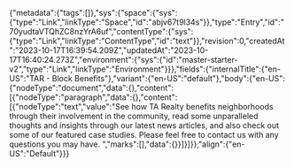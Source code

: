 {"metadata":{"tags":[]},"sys":{"space":{"sys":{"type":"Link","linkType":"Space","id":"abjv67t9l34s"}},"type":"Entry","id":"70yudtaVTQhZC8nzYrA6uf","contentType":{"sys":{"type":"Link","linkType":"ContentType","id":"text"}},"revision":0,"createdAt":"2023-10-17T16:39:54.209Z","updatedAt":"2023-10-17T16:40:24.273Z","environment":{"sys":{"id":"master-starter-v2","type":"Link","linkType":"Environment"}}},"fields":{"internalTitle":{"en-US":"TAR - Block Benefits"},"variant":{"en-US":"default"},"body":{"en-US":{"nodeType":"document","data":{},"content":[{"nodeType":"paragraph","data":{},"content":[{"nodeType":"text","value":"See how TA Realty benefits neighborhoods through their involvement in the community, read some unparalleled thoughts and insights through our latest news articles, and also check out some of our featured case studies. Please feel free to contact us with any questions you may have. ","marks":[],"data":{}}]}]}},"align":{"en-US":"Default"}}}
